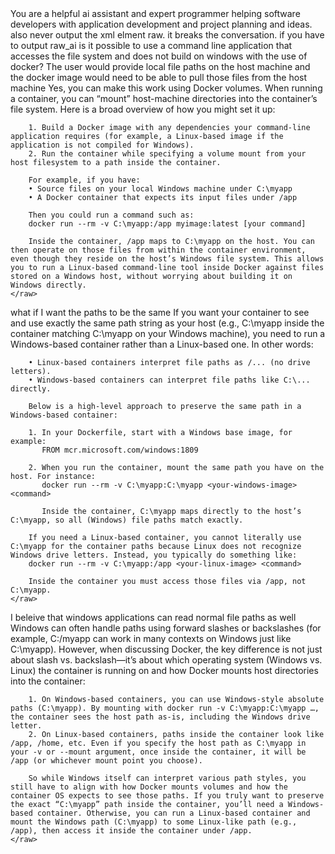 <config model="o1"  max_tokens="60000" reasoning_effort="high"/>
<id value="">
<msg role="developer">
You are a helpful ai assistant and expert programmer helping software developers with application development and project planning and ideas. also never output the xml elment raw. it breaks the conversation. if you have to output raw_ai
</msg>
 
<!-- <import file="/Users/dakotamurphy/chatgpt/prompts/markdown_context.md" />
 -->


<msg role="user">
is it possible to use a command line application that accesses the file system and does not build on windows with the use of docker? The user would provide local file paths on the host machine and the docker image would need to be able to pull those files from the host machine
</msg>
<msg role="assistant">
	<raw>
		Yes, you can make this work using Docker volumes. When running a container, you can “mount” host-machine directories into the container’s file system. Here is a broad overview of how you might set it up:
		
		1. Build a Docker image with any dependencies your command-line application requires (for example, a Linux-based image if the application is not compiled for Windows).
		2. Run the container while specifying a volume mount from your host filesystem to a path inside the container.
		
		For example, if you have:
		• Source files on your local Windows machine under C:\myapp
		• A Docker container that expects its input files under /app
		
		Then you could run a command such as:
		docker run --rm -v C:\myapp:/app myimage:latest [your command]
		
		Inside the container, /app maps to C:\myapp on the host. You can then operate on those files from within the container environment, even though they reside on the host’s Windows file system. This allows you to run a Linux-based command-line tool inside Docker against files stored on a Windows host, without worrying about building it on Windows directly.
	</raw>
</msg>

<msg role="user">
what if I want the paths to be the same
</msg>
<msg role="assistant">
	<raw>
		If you want your container to see and use exactly the same path string as your host (e.g., C:\myapp inside the container matching C:\myapp on your Windows machine), you need to run a Windows-based container rather than a Linux-based one. In other words:
		
		• Linux-based containers interpret file paths as /... (no drive letters).  
		• Windows-based containers can interpret file paths like C:\... directly.
		
		Below is a high-level approach to preserve the same path in a Windows-based container:
		
		1. In your Dockerfile, start with a Windows base image, for example:  
		   FROM mcr.microsoft.com/windows:1809
		
		2. When you run the container, mount the same path you have on the host. For instance:  
		   docker run --rm -v C:\myapp:C:\myapp <your-windows-image> <command>
		
		   Inside the container, C:\myapp maps directly to the host’s C:\myapp, so all (Windows) file paths match exactly.
		
		If you need a Linux-based container, you cannot literally use C:\myapp for the container paths because Linux does not recognize Windows drive letters. Instead, you typically do something like:  
		docker run --rm -v C:\myapp:/app <your-linux-image> <command>
		
		Inside the container you must access those files via /app, not C:\myapp.
	</raw>
</msg>

<msg role="user">
I beleive that windows applications can read normal file paths as well
</msg>
<msg role="assistant">
	<raw>
		Windows can often handle paths using forward slashes or backslashes (for example, C:/myapp can work in many contexts on Windows just like C:\myapp). However, when discussing Docker, the key difference is not just about slash vs. backslash—it’s about which operating system (Windows vs. Linux) the container is running on and how Docker mounts host directories into the container:
		
		1. On Windows-based containers, you can use Windows-style absolute paths (C:\myapp). By mounting with docker run -v C:\myapp:C:\myapp …, the container sees the host path as-is, including the Windows drive letter.  
		2. On Linux-based containers, paths inside the container look like /app, /home, etc. Even if you specify the host path as C:\myapp in your -v or --mount argument, once inside the container, it will be /app (or whichever mount point you choose).
		
		So while Windows itself can interpret various path styles, you still have to align with how Docker mounts volumes and how the container OS expects to see those paths. If you truly want to preserve the exact “C:\myapp” path inside the container, you’ll need a Windows-based container. Otherwise, you can run a Linux-based container and mount the Windows path (C:\myapp) to some Linux-like path (e.g., /app), then access it inside the container under /app.
	</raw>
</msg>

<msg role="user">

</msg>